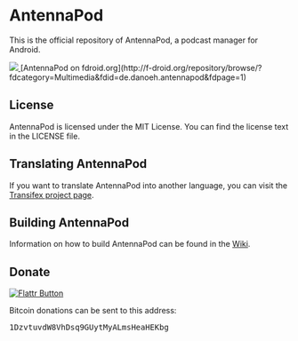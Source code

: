 # AntennaPod

This is the official repository of AntennaPod, a podcast manager for Android.


<a href="https://play.google.com/store/apps/details?id=de.danoeh.antennapod" alt="Download from Google Play">
  <img src="http://www.android.com/images/brand/android_app_on_play_large.png">
</a>
[AntennaPod on fdroid.org](http://f-droid.org/repository/browse/?fdcategory=Multimedia&fdid=de.danoeh.antennapod&fdpage=1)

## License

AntennaPod is licensed under the MIT License. You can find the license text in the LICENSE file.

## Translating AntennaPod
If you want to translate AntennaPod into another language, you can visit the [Transifex project page](https://www.transifex.com/projects/p/antennapod/).


## Building AntennaPod

Information on how to build AntennaPod can be found in the [Wiki](https://github.com/danieloeh/AntennaPod/wiki/Building-AntennaPod).

## Donate
  
[![Flattr Button](http://api.flattr.com/button/button-static-50x60.png "Flattr This!")](https://flattr.com/thing/745609/Antennapod "AntennaPod")

Bitcoin donations can be sent to this address: <pre>1DzvtuvdW8VhDsq9GUytMyALmsHeaHEKbg</pre>

